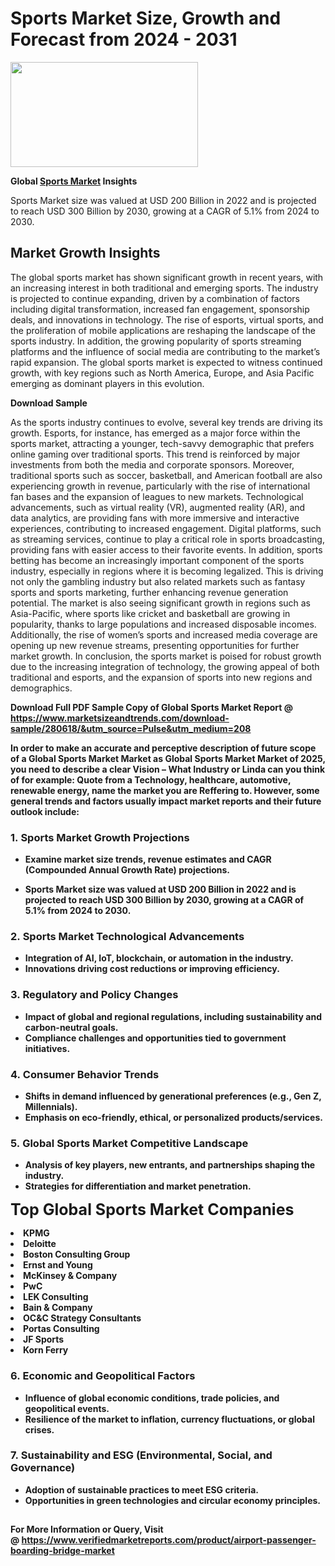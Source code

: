 <H1>Sports Market Size, Growth and Forecast from 2024 - 2031</H1><img class="aligncenter size-medium wp-image-584254" src="https://thirdeyenews.in/wp-content/uploads/2024/09/Global-Market-Research-300x168.jpeg" alt="" width="300" height="168" /><p><strong>Global&nbsp;<a href="https://www.marketsizeandtrends.com/download-sample/280618/&amp;utm_source=Pulse&amp;utm_medium=208">Sports Market</a> Insights</strong></p><p>Sports Market size was valued at USD 200 Billion in 2022 and is projected to reach USD 300 Billion by 2030, growing at a CAGR of 5.1% from 2024 to 2030.</p><p><h2>Market Growth Insights</h2> <p>The global sports market has shown significant growth in recent years, with an increasing interest in both traditional and emerging sports. The industry is projected to continue expanding, driven by a combination of factors including digital transformation, increased fan engagement, sponsorship deals, and innovations in technology. The rise of esports, virtual sports, and the proliferation of mobile applications are reshaping the landscape of the sports industry. In addition, the growing popularity of sports streaming platforms and the influence of social media are contributing to the market’s rapid expansion. The global sports market is expected to witness continued growth, with key regions such as North America, Europe, and Asia Pacific emerging as dominant players in this evolution.</p> <p><strong>Download Sample</strong></p> <p>As the sports industry continues to evolve, several key trends are driving its growth. Esports, for instance, has emerged as a major force within the sports market, attracting a younger, tech-savvy demographic that prefers online gaming over traditional sports. This trend is reinforced by major investments from both the media and corporate sponsors. Moreover, traditional sports such as soccer, basketball, and American football are also experiencing growth in revenue, particularly with the rise of international fan bases and the expansion of leagues to new markets. Technological advancements, such as virtual reality (VR), augmented reality (AR), and data analytics, are providing fans with more immersive and interactive experiences, contributing to increased engagement. Digital platforms, such as streaming services, continue to play a critical role in sports broadcasting, providing fans with easier access to their favorite events. In addition, sports betting has become an increasingly important component of the sports industry, especially in regions where it is becoming legalized. This is driving not only the gambling industry but also related markets such as fantasy sports and sports marketing, further enhancing revenue generation potential. The market is also seeing significant growth in regions such as Asia-Pacific, where sports like cricket and basketball are growing in popularity, thanks to large populations and increased disposable incomes. Additionally, the rise of women’s sports and increased media coverage are opening up new revenue streams, presenting opportunities for further market growth. In conclusion, the sports market is poised for robust growth due to the increasing integration of technology, the growing appeal of both traditional and esports, and the expansion of sports into new regions and demographics. <p><strong></p><p><span class=""><strong>Download Full PDF Sample Copy of Global Sports Market Report</strong> @ <a href="https://www.marketsizeandtrends.com/download-sample/280618/&amp;utm_source=Pulse&amp;utm_medium=208" target="_blank">https://www.marketsizeandtrends.com/download-sample/280618/&amp;utm_source=Pulse&amp;utm_medium=208</a></span></p><p>In order to make an accurate and perceptive description of future scope of a Global&nbsp;Sports Market Market as Global&nbsp;Sports Market Market of 2025, you need to describe a clear Vision &ndash; What Industry or Linda can you think of for example: Quote from a Technology, healthcare, automotive, renewable energy, name the market you are Reffering to. However, some general trends and factors usually impact market reports and their future outlook include:</p><h3>1.&nbsp;<strong>Sports Market Growth Projections</strong></h3><ul><li>Examine market size trends, revenue estimates and CAGR (Compounded Annual Growth Rate) projections.</li><li><p>Sports Market size was valued at USD 200 Billion in 2022 and is projected to reach USD 300 Billion by 2030, growing at a CAGR of 5.1% from 2024 to 2030.</p></li></ul><h3>2.&nbsp;<strong>Sports Market Technological Advancements</strong></h3><ul><li>Integration of AI, IoT, blockchain, or automation in the industry.</li><li>Innovations driving cost reductions or improving efficiency.</li></ul><h3>3.&nbsp;<strong>Regulatory and Policy Changes</strong></h3><ul><li>Impact of global and regional regulations, including sustainability and carbon-neutral goals.</li><li>Compliance challenges and opportunities tied to government initiatives.</li></ul><h3>4.&nbsp;<strong>Consumer Behavior Trends</strong></h3><ul><li>Shifts in demand influenced by generational preferences (e.g., Gen Z, Millennials).</li><li>Emphasis on eco-friendly, ethical, or personalized products/services.</li></ul><h3>5.&nbsp;<strong>Global Sports Market Competitive Landscape</strong></h3><ul><li>Analysis of key players, new entrants, and partnerships shaping the industry.</li><li>Strategies for differentiation and market penetration.</li></ul><p data-pm-slice="1 1 []"><span style="color: inherit; font-family: inherit; font-size: 25px;">Top Global Sports Market Companies</span></p><div class="" data-test-id=""><p><li>KPMG</li><li> Deloitte</li><li> Boston Consulting Group</li><li> Ernst and Young</li><li> McKinsey & Company</li><li> PwC</li><li> LEK Consulting</li><li> Bain & Company</li><li> OC&C Strategy Consultants</li><li> Portas Consulting</li><li> JF Sports</li><li> Korn Ferry</li></p></div><h3>6.&nbsp;<strong>Economic and Geopolitical Factors</strong></h3><ul><li>Influence of global economic conditions, trade policies, and geopolitical events.</li><li>Resilience of the market to inflation, currency fluctuations, or global crises.</li></ul><h3>7.&nbsp;<strong>Sustainability and ESG (Environmental, Social, and Governance)</strong></h3><ul><li>Adoption of sustainable practices to meet ESG criteria.</li><li>Opportunities in green technologies and circular economy principles.</li></ul><h2><strong style="font-size: 14px;">For More Information or Query, Visit @&nbsp;</strong><a style="background-color: #ffffff; font-size: 14px;" href="https://www.marketsizeandtrends.com/report/sports-market/" target="_blank">https://www.verifiedmarketreports.com/product/airport-passenger-boarding-bridge-market</a></h2>
